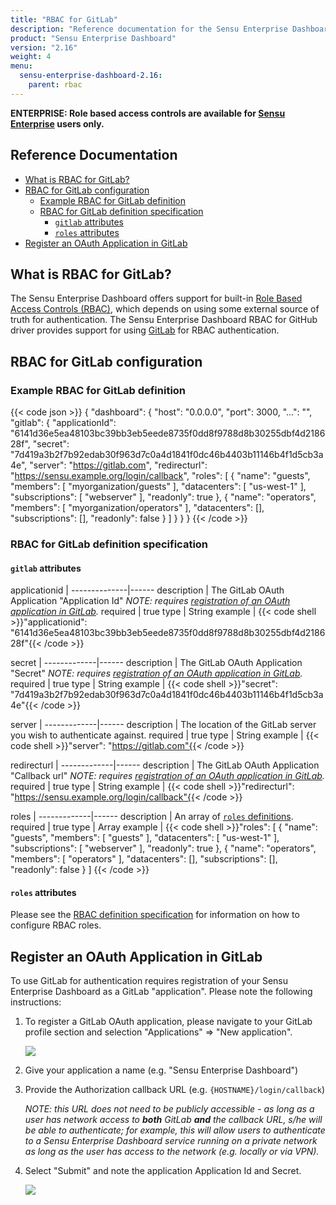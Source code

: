 ```yaml
---
title: "RBAC for GitLab"
description: "Reference documentation for the Sensu Enterprise Dashboard Role Based Access Controls (RBAC) for GitLab"
product: "Sensu Enterprise Dashboard"
version: "2.16"
weight: 4
menu:
  sensu-enterprise-dashboard-2.16:
    parent: rbac
---
```

**ENTERPRISE: Role based access controls are available for [Sensu Enterprise][5]
users only.**

## Reference Documentation

- [What is RBAC for GitLab?](#what-is-rbac-for-gitlab)
- [RBAC for GitLab configuration](#rbac-for-gitlab-configuration)
  - [Example RBAC for GitLab definition](#example-rbac-for-gitlab-definition)
  - [RBAC for GitLab definition specification](#rbac-for-gitlab-definition-specification)
    - [`gitlab` attributes](#gitlab-attributes)
    - [`roles` attributes](#roles-attributes)
- [Register an OAuth Application in GitLab](#register-an-oauth-application-in-gitlab)

## What is RBAC for GitLab?

The Sensu Enterprise Dashboard offers support for built-in [Role Based Access
Controls (RBAC)][0], which depends on using some external source of truth for
authentication. The Sensu Enterprise Dashboard RBAC for GitHub driver provides
support for using [GitLab][1] for RBAC authentication.

## RBAC for GitLab configuration

### Example RBAC for GitLab definition

{{< code json >}}
{
  "dashboard": {
    "host": "0.0.0.0",
    "port": 3000,
    "...": "",
    "gitlab": {
      "applicationId": "6141d36e5ea48103bc39bb3eb5eede8735f0dd8f9788d8b30255dbf4d218628f",
      "secret": "7d419a3b2f7b92edab30f963d7c0a4d1841f0dc46b4403b11146b4f1d5cb3a4e",
      "server": "https://gitlab.com",
      "redirecturl": "https://sensu.example.org/login/callback",
      "roles": [
        {
          "name": "guests",
          "members": [
            "myorganization/guests"
          ],
          "datacenters": [
            "us-west-1"
          ],
          "subscriptions": [
            "webserver"
          ],
          "readonly": true
        },
        {
          "name": "operators",
          "members": [
            "myorganization/operators"
          ],
          "datacenters": [],
          "subscriptions": [],
          "readonly": false
        }
      ]
    }
  }
}
{{< /code >}}

### RBAC for GitLab definition specification

#### `gitlab` attributes

applicationid | 
--------------|------
description   | The GitLab OAuth Application "Application Id" _NOTE: requires [registration of an OAuth application in GitLab][2]._
required      | true
type          | String
example       | {{< code shell >}}"applicationid": "6141d36e5ea48103bc39bb3eb5eede8735f0dd8f9788d8b30255dbf4d218628f"{{< /code >}}

secret       | 
-------------|------
description  | The GitLab OAuth Application "Secret" _NOTE: requires [registration of an OAuth application in GitLab][2]._
required     | true
type         | String
example      | {{< code shell >}}"secret": "7d419a3b2f7b92edab30f963d7c0a4d1841f0dc46b4403b11146b4f1d5cb3a4e"{{< /code >}}

server       | 
-------------|------
description  | The location of the GitLab server you wish to authenticate against.
required     | true
type         | String
example      | {{< code shell >}}"server": "https://gitlab.com"{{< /code >}}

redirecturl  | 
-------------|------
description  | The GitLab OAuth Application "Callback url" _NOTE: requires [registration of an OAuth application in GitLab][2]._
required     | true
type         | String
example      | {{< code shell >}}"redirecturl": "https://sensu.example.org/login/callback"{{< /code >}}

roles        | 
-------------|------
description  | An array of [`roles` definitions][3].
required     | true
type         | Array
example      | {{< code shell >}}"roles": [
  {
    "name": "guests",
    "members": [
      "guests"
    ],
    "datacenters": [
      "us-west-1"
    ],
    "subscriptions": [
      "webserver"
    ],
    "readonly": true
  },
  {
    "name": "operators",
    "members": [
      "operators"
    ],
    "datacenters": [],
    "subscriptions": [],
    "readonly": false
  }
]
{{< /code >}}

#### `roles` attributes

Please see the [RBAC definition specification][4] for information on how to
configure RBAC roles.

## Register an OAuth Application in GitLab

To use GitLab for authentication requires registration of your Sensu Enterprise
Dashboard as a GitLab "application". Please note the following instructions:

1. To register a GitLab OAuth application, please navigate to your GitLab
  profile section and selection "Applications" => "New application".

    ![](/images/enterprise-dashboard-gitlab-app.png)

2. Give your application a name (e.g. "Sensu Enterprise Dashboard")

3. Provide the Authorization callback URL (e.g. `{HOSTNAME}/login/callback`)

    _NOTE: this URL does not need to be publicly accessible - as long as a user
    has network access to **both** GitLab **and** the callback URL, s/he will
    be able to authenticate; for example, this will allow users to authenticate
    to a Sensu Enterprise Dashboard service running on a private network as long
    as the user has access to the network (e.g. locally or via VPN)._

4. Select "Submit" and note the application Application Id and Secret.

    ![](/images/enterprise-dashboard-gitlab-secret.png)


[?]:  #
[0]:  ../overview
[1]:  https://gitlab.com
[2]:  #register-an-oauth-application-in-gitlab
[3]:  #roles-attributes
[4]:  ../overview#roles-attributes
[5]:  /sensu-enterprise
